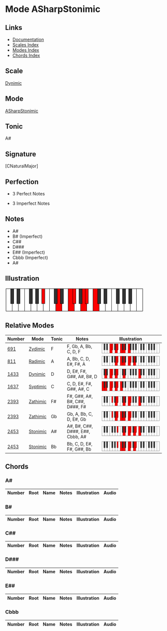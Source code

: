 # Mode ASharpStonimic

## Links

- [Documentation](index.md)
- [Scales Index](Scales.md)
- [Modes Index](Modes.md)
- [Chords Index](Chords.md)

## Scale

[Dynimic](ScaleDynimic.md)

## Mode

[ASharpStonimic](ModeASharpStonimic.md)

## Tonic

A#

## Signature

[CNaturalMajor]

## Perfection

 - 3 Perfect Notes

 - 3 Imperfect Notes

## Notes

- A#
- B# (Imperfect)
- C##
- D###
- E## (Imperfect)
- Cbbb (Imperfect)
- A#

## Illustration

![ASharpStonimic](ModeASharpStonimic.png)

## Relative Modes

| Number | Mode | Tonic | Notes | Illustration |
|--------|------|-------|-------|--------------|
| [691](https://ianring.com/musictheory/scales/691) | [Zydimic](ModeZydimic.md) | F | F, Gb, A, Bb, C, D, F | ![FNaturalZydimic](ModeFNaturalZydimic.png) |
| [811](https://ianring.com/musictheory/scales/811) | [Radimic](ModeRadimic.md) | A | A, Bb, C, D, E#, F#, A | ![ANaturalRadimic](ModeANaturalRadimic.png) |
| [1433](https://ianring.com/musictheory/scales/1433) | [Dynimic](ModeDynimic.md) | D | D, E#, F#, G##, A#, B#, D | ![DNaturalDynimic](ModeDNaturalDynimic.png) |
| [1637](https://ianring.com/musictheory/scales/1637) | [Syptimic](ModeSyptimic.md) | C | C, D, E#, F#, G##, A#, C | ![CNaturalSyptimic](ModeCNaturalSyptimic.png) |
| [2393](https://ianring.com/musictheory/scales/2393) | [Zathimic](ModeZathimic.md) | F# | F#, G##, A#, B#, C##, D###, F# | ![FSharpZathimic](ModeFSharpZathimic.png) |
| [2393](https://ianring.com/musictheory/scales/2393) | [Zathimic](ModeZathimic.md) | Gb | Gb, A, Bb, C, D, E#, Gb | ![GFlatZathimic](ModeGFlatZathimic.png) |
| [2453](https://ianring.com/musictheory/scales/2453) | [Stonimic](ModeStonimic.md) | A# | A#, B#, C##, D###, E##, Cbbb, A# | ![ASharpStonimic](ModeASharpStonimic.png) |
| [2453](https://ianring.com/musictheory/scales/2453) | [Stonimic](ModeStonimic.md) | Bb | Bb, C, D, E#, F#, G##, Bb | ![BFlatStonimic](ModeBFlatStonimic.png) |

## Chords

### A#

| Number | Root | Name | Notes | Illustration | Audio |
|--------|------|------|-------|--------------|-------|

### B#

| Number | Root | Name | Notes | Illustration | Audio |
|--------|------|------|-------|--------------|-------|

### C##

| Number | Root | Name | Notes | Illustration | Audio |
|--------|------|------|-------|--------------|-------|

### D###

| Number | Root | Name | Notes | Illustration | Audio |
|--------|------|------|-------|--------------|-------|

### E##

| Number | Root | Name | Notes | Illustration | Audio |
|--------|------|------|-------|--------------|-------|

### Cbbb

| Number | Root | Name | Notes | Illustration | Audio |
|--------|------|------|-------|--------------|-------|

